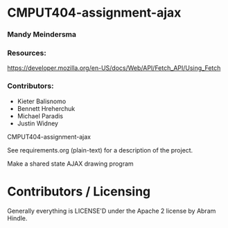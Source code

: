 CMPUT404-assignment-ajax
==============================

### Mandy Meindersma

### Resources:
https://developer.mozilla.org/en-US/docs/Web/API/Fetch_API/Using_Fetch

### Contributors:
* Kieter Balisnomo
* Bennett Hreherchuk
* Michael Paradis
* Justin Widney

CMPUT404-assignment-ajax

See requirements.org (plain-text) for a description of the project.

Make a shared state AJAX drawing program

Contributors / Licensing
========================

Generally everything is LICENSE'D under the Apache 2 license by Abram Hindle.
